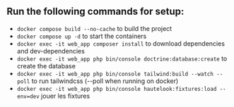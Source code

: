 ## Run the following commands for setup:

- ``docker compose build --no-cache`` to build the project
- ``docker compose up -d`` to start the containers
- ``docker exec -it web_app composer install`` to download dependencies and dev-dependencies
- ``docker exec -it web_app php bin/console doctrine:database:create`` to create the database
- ``docker exec -it web_app php bin/console tailwind:build --watch --poll`` to run tailwindcss (--poll when running on docker)
- ``docker exec -it web_app php bin/console hautelook:fixtures:load --env=dev`` jouer les fixtures